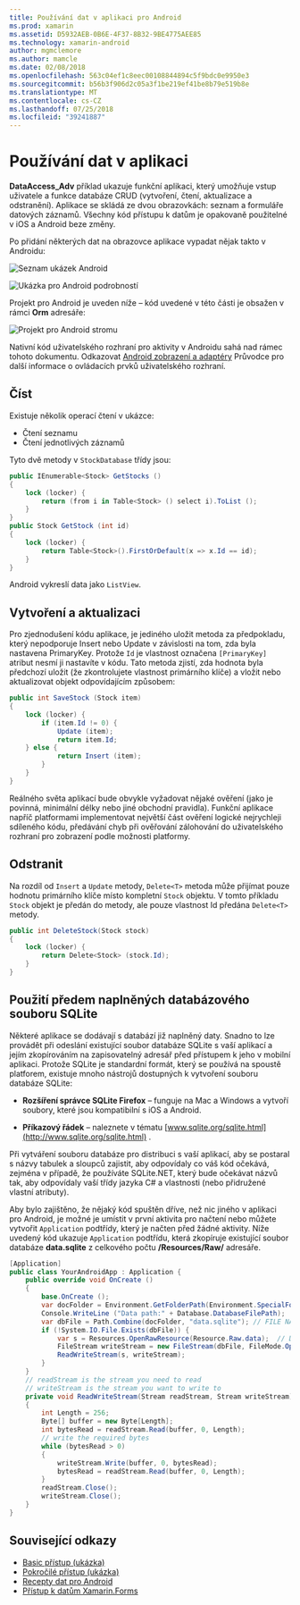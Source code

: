```yaml
---
title: Používání dat v aplikaci pro Android
ms.prod: xamarin
ms.assetid: D5932AEB-0B6E-4F37-8B32-9BE4775AEE85
ms.technology: xamarin-android
author: mgmclemore
ms.author: mamcle
ms.date: 02/08/2018
ms.openlocfilehash: 563c04ef1c8eec00108844894c5f9bdc0e9950e3
ms.sourcegitcommit: b56b3f906d2c05a3f1be219ef41be8b79e519b8e
ms.translationtype: MT
ms.contentlocale: cs-CZ
ms.lasthandoff: 07/25/2018
ms.locfileid: "39241887"
---
```

# <a name="using-data-in-an-app"></a>Používání dat v aplikaci

**DataAccess_Adv** příklad ukazuje funkční aplikaci, který umožňuje vstup uživatele a funkce databáze CRUD (vytvoření, čtení, aktualizace a odstranění). Aplikace se skládá ze dvou obrazovkách: seznam a formuláře datových záznamů. Všechny kód přístupu k datům je opakovaně použitelné v iOS a Android beze změny.

Po přidání některých dat na obrazovce aplikace vypadat nějak takto v Androidu:

![Seznam ukázek Android](using-data-in-an-app-images/image11.png "seznamu ukázka pro Android")

![Ukázka pro Android podrobností](using-data-in-an-app-images/image12.png "podrobností ukázka pro Android")

Projekt pro Android je uveden níže &ndash; kód uvedené v této části je obsažen v rámci **Orm** adresáře:

![Projekt pro Android stromu](using-data-in-an-app-images/image14.png "stromu projektu pro Android")

Nativní kód uživatelského rozhraní pro aktivity v Androidu sahá nad rámec tohoto dokumentu. Odkazovat [Android zobrazení a adaptéry](~/android/user-interface/layouts/list-view/index.md) Průvodce pro další informace o ovládacích prvků uživatelského rozhraní.

## <a name="read"></a>Číst

Existuje několik operací čtení v ukázce:

-  Čtení seznamu
-  Čtení jednotlivých záznamů

Tyto dvě metody v `StockDatabase` třídy jsou:

```csharp
public IEnumerable<Stock> GetStocks ()
{
    lock (locker) {
        return (from i in Table<Stock> () select i).ToList ();
    }
}
public Stock GetStock (int id)
{
    lock (locker) {
        return Table<Stock>().FirstOrDefault(x => x.Id == id);
    }
}
```

Android vykreslí data jako `ListView`.

## <a name="create-and-update"></a>Vytvoření a aktualizaci

Pro zjednodušení kódu aplikace, je jediného uložit metoda za předpokladu, který nepodporuje Insert nebo Update v závislosti na tom, zda byla nastavena PrimaryKey. Protože `Id` je vlastnost označena `[PrimaryKey]` atribut nesmí ji nastavíte v kódu. Tato metoda zjistí, zda hodnota byla předchozí uložit (že zkontrolujete vlastnost primárního klíče) a vložit nebo aktualizovat objekt odpovídajícím způsobem:

```csharp
public int SaveStock (Stock item)
{
    lock (locker) {
        if (item.Id != 0) {
            Update (item);
            return item.Id;
    } else {
            return Insert (item);
        }
    }
}
```

Reálného světa aplikací bude obvykle vyžadovat nějaké ověření (jako je povinná, minimální délky nebo jiné obchodní pravidla). Funkční aplikace napříč platformami implementovat největší část ověření logické nejrychleji sdíleného kódu, předávání chyb při ověřování zálohování do uživatelského rozhraní pro zobrazení podle možnosti platformy.

## <a name="delete"></a>Odstranit

Na rozdíl od `Insert` a `Update` metody, `Delete<T>` metoda může přijímat pouze hodnotu primárního klíče místo kompletní `Stock` objektu. V tomto příkladu `Stock` objekt je předán do metody, ale pouze vlastnost Id předána `Delete<T>` metody.

```csharp
public int DeleteStock(Stock stock)
{
    lock (locker) {
        return Delete<Stock> (stock.Id);
    }
}
```

## <a name="using-a-pre-populated-sqlite-database-file"></a>Použití předem naplněných databázového souboru SQLite

Některé aplikace se dodávají s databází již naplněný daty. Snadno to lze provádět při odeslání existující soubor databáze SQLite s vaší aplikací a jejím zkopírováním na zapisovatelný adresář před přístupem k jeho v mobilní aplikaci. Protože SQLite je standardní formát, který se používá na spoustě platforem, existuje mnoho nástrojů dostupných k vytvoření souboru databáze SQLite:

-   **Rozšíření správce SQLite Firefox** &ndash; funguje na Mac a Windows a vytvoří soubory, které jsou kompatibilní s iOS a Android.

-   **Příkazový řádek** &ndash; naleznete v tématu [www.sqlite.org/sqlite.html](http://www.sqlite.org/sqlite.html) .

Při vytváření souboru databáze pro distribuci s vaší aplikací, aby se postaral s názvy tabulek a sloupců zajistit, aby odpovídaly co váš kód očekává, zejména v případě, že používáte SQLite.NET, který bude očekávat názvů tak, aby odpovídaly vaší třídy jazyka C# a vlastnosti (nebo přidružené vlastní atributy).

Aby bylo zajištěno, že nějaký kód spuštěn dříve, než nic jiného v aplikaci pro Android, je možné je umístit v první aktivita pro načtení nebo můžete vytvořit `Application` podtřídy, který je načten před žádné aktivity. Níže uvedený kód ukazuje `Application` podtřídu, která zkopíruje existující soubor databáze **data.sqlite** z celkového počtu **/Resources/Raw/** adresáře.

```csharp
[Application]
public class YourAndroidApp : Application {
    public override void OnCreate ()
    {
        base.OnCreate ();
        var docFolder = Environment.GetFolderPath(Environment.SpecialFolder.Personal);
        Console.WriteLine ("Data path:" + Database.DatabaseFilePath);
        var dbFile = Path.Combine(docFolder, "data.sqlite"); // FILE NAME TO USE WHEN COPIED
        if (!System.IO.File.Exists(dbFile)) {
            var s = Resources.OpenRawResource(Resource.Raw.data);  // DATA FILE RESOURCE ID
            FileStream writeStream = new FileStream(dbFile, FileMode.OpenOrCreate, FileAccess.Write);
            ReadWriteStream(s, writeStream);
        }
    }
    // readStream is the stream you need to read
    // writeStream is the stream you want to write to
    private void ReadWriteStream(Stream readStream, Stream writeStream)
    {
        int Length = 256;
        Byte[] buffer = new Byte[Length];
        int bytesRead = readStream.Read(buffer, 0, Length);
        // write the required bytes
        while (bytesRead > 0)
        {
            writeStream.Write(buffer, 0, bytesRead);
            bytesRead = readStream.Read(buffer, 0, Length);
        }
        readStream.Close();
        writeStream.Close();
    }
}
```


## <a name="related-links"></a>Související odkazy

- [Basic přístup (ukázka)](https://github.com/xamarin/mobile-samples/tree/master/DataAccess/Basic)
- [Pokročilé přístup (ukázka)](https://github.com/xamarin/mobile-samples/tree/master/DataAccess/Advanced)
- [Recepty dat pro Android](https://github.com/xamarin/recipes/tree/master/Recipes/android/data)
- [Přístup k datům Xamarin.Forms](~/xamarin-forms/app-fundamentals/databases.md)
